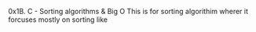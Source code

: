 0x1B. C - Sorting algorithms & Big O
This is for sorting algorithim wherer it forcuses mostly on sorting like